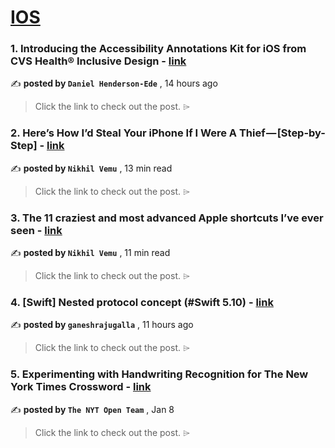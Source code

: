 
<h1><a href=https://medium.com/tag/ios/recommended target="_blank" rel="noopener noreferrer">IOS</a></h1>
<h3>1. Introducing the Accessibility Annotations Kit for iOS from CVS Health® Inclusive Design - <a href=https://medium.com/cvs-health-tech-blog/introducing-the-accessibility-annotations-kit-for-ios-from-cvs-health-inclusive-design-19be1bf2fcc5?source=tag_recommended_feed---------0-84----------ios----------19b6fc23_9dc2_4fb4_96b8_ebe227749b80------- target="_blank" rel="noopener noreferrer">link</a></h3>

✍️ **posted by `Daniel Henderson-Ede`** <date> , 14 hours ago</date>

<blockquote>Click the link to check out the post. ⌲</blockquote>

<h3>2. Here’s How I’d Steal Your iPhone If I Were A Thief — [Step-by-Step] - <a href=https://medium.com/macoclock/heres-how-i-d-steal-your-iphone-if-i-were-a-thief-step-by-step-1706499310ed?source=tag_recommended_feed---------1-107----------ios----------19b6fc23_9dc2_4fb4_96b8_ebe227749b80------- target="_blank" rel="noopener noreferrer">link</a></h3>

✍️ **posted by `Nikhil Vemu`** <date> , 13 min read</date>

<blockquote>Click the link to check out the post. ⌲</blockquote>

<h3>3. The 11 craziest and most advanced Apple shortcuts I’ve ever seen - <a href=https://medium.com/macoclock/the-11-craziest-and-most-advanced-apple-shortcuts-ive-ever-seen-37d3ec7814f3?source=tag_recommended_feed---------2-85----------ios----------19b6fc23_9dc2_4fb4_96b8_ebe227749b80------- target="_blank" rel="noopener noreferrer">link</a></h3>

✍️ **posted by `Nikhil Vemu`** <date> , 11 min read</date>

<blockquote>Click the link to check out the post. ⌲</blockquote>

<h3>4. [Swift] Nested protocol concept (#Swift 5.10) - <a href=https://medium.com/@ganeshrajugalla/swift-nested-protocol-concept-swift-5-10-f92bd2d690df?source=tag_recommended_feed---------3-84----------ios----------19b6fc23_9dc2_4fb4_96b8_ebe227749b80------- target="_blank" rel="noopener noreferrer">link</a></h3>

✍️ **posted by `ganeshrajugalla`** <date> , 11 hours ago</date>

<blockquote>Click the link to check out the post. ⌲</blockquote>

<h3>5. Experimenting with Handwriting Recognition for The New York Times Crossword - <a href=https://medium.com/timesopen/experimenting-with-handwriting-recognition-for-new-york-times-crossword-a78e08fec08f?source=tag_recommended_feed---------4-107----------ios----------19b6fc23_9dc2_4fb4_96b8_ebe227749b80------- target="_blank" rel="noopener noreferrer">link</a></h3>

✍️ **posted by `The NYT Open Team`** <date> , Jan 8</date>

<blockquote>Click the link to check out the post. ⌲</blockquote>

